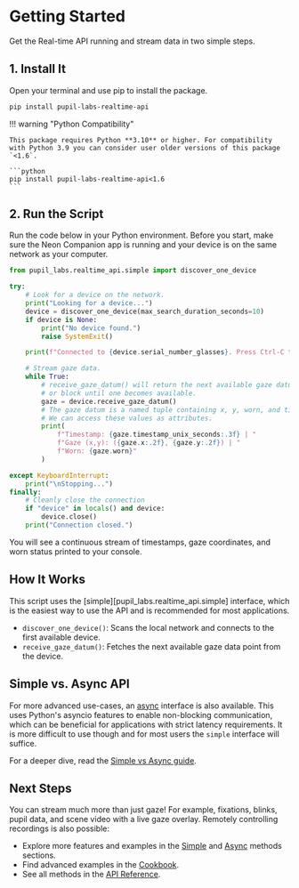 # Getting Started

Get the Real-time API running and stream data in two simple steps.

## 1. Install It

Open your terminal and use pip to install the package.

```sh
pip install pupil-labs-realtime-api
```

!!! warning "Python Compatibility"

    This package requires Python **3.10** or higher. For compatibility with Python 3.9 you can consider user older versions of this package `<1.6`.

    ```python
    pip install pupil-labs-realtime-api<1.6
    ```

## 2. Run the Script

Run the code below in your Python environment. Before you start, make sure the Neon Companion app is running and your
device is on the same network as your computer.

```python
from pupil_labs.realtime_api.simple import discover_one_device

try:
    # Look for a device on the network.
    print("Looking for a device...")
    device = discover_one_device(max_search_duration_seconds=10)
    if device is None:
        print("No device found.")
        raise SystemExit()

    print(f"Connected to {device.serial_number_glasses}. Press Ctrl-C to stop.")

    # Stream gaze data.
    while True:
        # receive_gaze_datum() will return the next available gaze datum
        # or block until one becomes available.
        gaze = device.receive_gaze_datum()
        # The gaze datum is a named tuple containing x, y, worn, and timestamp.
        # We can access these values as attributes.
        print(
            f"Timestamp: {gaze.timestamp_unix_seconds:.3f} | "
            f"Gaze (x,y): ({gaze.x:.2f}, {gaze.y:.2f}) | "
            f"Worn: {gaze.worn}"
        )

except KeyboardInterrupt:
    print("\nStopping...")
finally:
    # Cleanly close the connection
    if "device" in locals() and device:
        device.close()
    print("Connection closed.")
```

You will see a continuous stream of timestamps, gaze coordinates, and worn status printed to your console.

## How It Works

This script uses the [simple][pupil_labs.realtime_api.simple] interface, which is the easiest way to use the API
and is recommended for most applications.

- `discover_one_device()`: Scans the local network and connects to the first available device.
- `receive_gaze_datum()`: Fetches the next available gaze data point from the device.

## Simple vs. Async API

For more advanced use-cases, an [async](./api/async.md) interface is also available. This uses Python's asyncio
features to enable non-blocking communication, which can be beneficial for applications with strict latency requirements.
It is more difficult to use though and for most users the `simple` interface will suffice.

For a deeper dive, read the [Simple vs Async guide](./guides/simple-vs-async-api.md).

## Next Steps

You can stream much more than just gaze! For example, fixations, blinks, pupil data, and scene video with a live gaze
overlay. Remotely controlling recordings is also possible:

- Explore more features and examples in the [Simple](./methods/simple.md) and [Async](./methods/async.md) methods sections.
- Find advanced examples in the [Cookbook](./cookbook/index.md).
- See all methods in the [API Reference](./modules.md).
